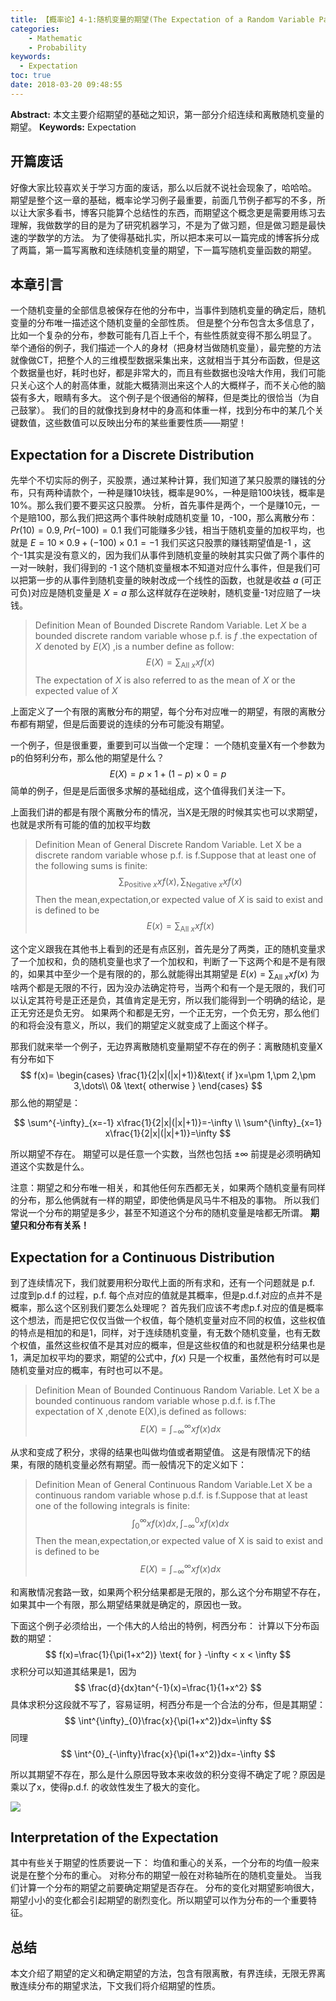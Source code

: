 ```yaml
---
title: 【概率论】4-1:随机变量的期望(The Expectation of a Random Variable Part I)
categories:
    - Mathematic
    - Probability
keywords:
  - Expectation
toc: true
date: 2018-03-20 09:48:55
---
```


**Abstract:** 本文主要介绍期望的基础之知识，第一部分介绍连续和离散随机变量的期望。
**Keywords:** Expectation

<!--more-->
## 开篇废话
好像大家比较喜欢关于学习方面的废话，那么以后就不说社会现象了，哈哈哈。
期望是整个这一章的基础，概率论学习例子最重要，前面几节例子都写的不多，所以让大家多看书，博客只能算个总结性的东西，而期望这个概念更是需要用练习去理解，我做数学的目的是为了研究机器学习，不是为了做习题，但是做习题是最快速的学数学的方法。
为了使得基础扎实，所以把本来可以一篇完成的博客拆分成了两篇，第一篇写离散和连续随机变量的期望，下一篇写随机变量函数的期望。

## 本章引言
一个随机变量的全部信息被保存在他的分布中，当事件到随机变量的确定后，随机变量的分布唯一描述这个随机变量的全部性质。
但是整个分布包含太多信息了，比如一个复杂的分布，参数可能有几百上千个，有些性质就变得不那么明显了。
举个通俗的例子，我们描述一个人的身材（把身材当做随机变量），最完整的方法就像做CT，把整个人的三维模型数据采集出来，这就相当于其分布函数，但是这个数据量也好，耗时也好，都是非常大的，而且有些数据也没啥大作用，我们可能只关心这个人的射高体重，就能大概猜测出来这个人的大概样子，而不关心他的脑袋有多大，眼睛有多大。
这个例子是个很通俗的解释，但是类比的很恰当（为自己鼓掌）。
我们的目的就像找到身材中的身高和体重一样，找到分布中的某几个关键数值，这些数值可以反映出分布的某些重要性质——期望！
## Expectation for a Discrete Distribution
先举个不切实际的例子，买股票，通过某种计算，我们知道了某只股票的赚钱的分布，只有两种请款个，一种是赚10块钱，概率是90%，一种是赔100块钱，概率是10%。那么我们要不要买这只股票。
分析，首先事件是两个，一个是赚10元，一个是赔100，那么我们把这两个事件映射成随机变量 10，-100，那么离散分布：$Pr(10)=0.9,Pr(-100)=0.1$  我们可能赚多少钱，相当于随机变量的加权平均，也就是 $E=10\times 0.9+(-100)\times 0.1 =-1$ 我们买这只股票的赚钱期望值是-1 ，这个-1其实是没有意义的，因为我们从事件到随机变量的映射其实只做了两个事件的一对一映射，我们得到的 -1 这个随机变量根本不知道对应什么事件，但是我们可以把第一步的从事件到随机变量的映射改成一个线性的函数，也就是收益 $a$ (可正可负)对应是随机变量是 $X=a$ 那么这样就存在逆映射，随机变量-1对应赔了一块钱。

> Definition Mean of Bounded Discrete Random Variable. Let $X$ be a bounded discrete random variable whose p.f. is $f$ .the expectation of $X$ denoted by $E(X)$ ,is a number define as follow:
$$
E(X)=\sum_{\text{All }x}xf(x)
$$
The expectation of $X$ is also referred to as the mean of $X$ or the expected value of $X$

上面定义了一个有限的离散分布的期望，每个分布对应唯一的期望，有限的离散分布都有期望，但是后面要说的连续的分布可能没有期望。

一个例子，但是很重要，重要到可以当做一个定理：
一个随机变量X有一个参数为p的伯努利分布，那么他的期望是什么？
$$
E(X)=p\times 1+(1-p)\times 0=p
$$
简单的例子，但是是后面很多求解的基础组成，这个值得我们关注一下。

上面我们讲的都是有限个离散分布的情况，当X是无限的时候其实也可以求期望，也就是求所有可能的值的加权平均数

>Definition Mean of General Discrete Random Variable. Let X be a discrete random variable whose p.f. is f.Suppose that at least one of the following sums is finite:
$$
\sum_{\text{Positive }x}xf(x) , \sum_{\text{Negative }x}xf(x)
$$
Then the mean,expectation,or expected value of $X$ is said to exist and is defined to be
$$
E(x)=\sum_{\text{All } x}xf(x)
$$


这个定义跟我在其他书上看到的还是有点区别，首先是分了两类，正的随机变量求了一个加权和，负的随机变量也求了一个加权和，判断了一下这两个和是不是有限的，如果其中至少一个是有限的的，那么就能得出其期望是 $E(x)=\sum_{\text{All } x}xf(x)$  为啥两个都是无限的不行，因为没办法确定符号，当两个和有一个是无限的，我们可以认定其符号是正还是负，其值肯定是无穷，所以我们能得到一个明确的结论，是正无穷还是负无穷。
如果两个和都是无穷，一个正无穷，一个负无穷，那么他们的和将会没有意义，所以，我们的期望定义就变成了上面这个样子。

那我们就来举一个例子，无边界离散随机变量期望不存在的例子：离散随机变量X有分布如下
$$
f(x)=
\begin{cases}
\frac{1}{2|x|(|x|+1)}&\text{ if }x=\pm 1,\pm 2,\pm 3,\dots\\
0& \text{ otherwise }
\end{cases}
$$
那么他的期望是：

$$
\sum^{-\infty}_{x=-1} x\frac{1}{2|x|(|x|+1)}=-\infty \\
\sum^{\infty}_{x=1} x\frac{1}{2|x|(|x|+1)}=\infty
$$

所以期望不存在。
期望可以是任意一个实数，当然也包括 $\pm \infty$ 前提是必须明确知道这个实数是什么。

注意：期望之和分布唯一相关，和其他任何东西都无关，如果两个随机变量有同样的分布，那么他俩就有一样的期望，即使他俩是风马牛不相及的事物。
所以我们常说一个分布的期望是多少，甚至不知道这个分布的随机变量是啥都无所谓。
**期望只和分布有关系！**

## Expectation for a Continuous Distribution
到了连续情况下，我们就要用积分取代上面的所有求和，还有一个问题就是 p.f. 过度到p.d.f 的过程，p.f. 每个点对应的值就是其概率，但是p.d.f.对应的点并不是概率，那么这个区别我们要怎么处理呢？
首先我们应该不考虑p.f.对应的值是概率这个想法，而是把它仅仅当做一个权值，每个随机变量对应不同的权值，这些权值的特点是相加的和是1，同样，对于连续随机变量，有无数个随机变量，也有无数个权值，虽然这些权值不是其对应的概率，但是这些权值的和也就是积分结果也是1，满足加权平均的要求，期望的公式中，$f(x)$ 只是一个权重，虽然他有时可以是随机变量对应的概率，有时也可以不是。

>Definition Mean of Bounded Continuous Random Variable. Let X be a bounded continuous random variable whose p.d.f. is f.The expectation of X ,denote E(X),is defined as follows:
$$
E(X)=\int^{\infty}_{-\infty}xf(x)dx
$$

从求和变成了积分，求得的结果也叫做均值或者期望值。
这是有限情况下的结果，有限的随机变量必然有期望。而一般情况下的定义如下：

>Definition Mean of General Continuous Random Variable.Let X be a continuous random variable whose p.d.f. is f.Suppose that at least one of the following integrals is finite:
$$
\int^{\infty}_{0}xf(x)dx,\int^{0}_{-\infty}xf(x)dx
$$
Then the mean,expectation,or expected value of X is said to exist and is defined to be
$$
E(X)=\int^{\infty}_{-\infty}xf(x)dx
$$

和离散情况套路一致，如果两个积分结果都是无限的，那么这个分布期望不存在，如果其中一个有限，那么期望结果就是确定的，原因也一致。

下面这个例子必须给出，一个伟大的人给出的特例，柯西分布：
计算以下分布函数的期望：
$$
f(x)=\frac{1}{\pi(1+x^2)} \text{ for } -\infty < x < \infty
$$
求积分可以知道其结果是1，因为
$$
\frac{d}{dx}tan^{-1}(x)=\frac{1}{1+x^2}
$$
具体求积分这段就不写了，容易证明，柯西分布是一个合法的分布，但是其期望：
$$
\int^{\infty}_{0}\frac{x}{\pi(1+x^2)}dx=\infty
$$
同理
$$
\int^{0}_{-\infty}\frac{x}{\pi(1+x^2)}dx=-\infty
$$

所以其期望不存在，那么是什么原因导致本来收敛的积分变得不确定了呢？原因是乘以了x，使得p.d.f. 的收敛性发生了极大的变化。

![](https://tony4ai-1251394096.cos.ap-hongkong.myqcloud.com/blog_images/Math-Probability-4-1-The-Expectation-of-a-Random-Variable-P1/cauchy.png)

## Interpretation of the Expectation

其中有些关于期望的性质要说一下：
均值和重心的关系，一个分布的均值一般来说是在整个分布的重心。
对称分布的期望一般在对称轴所在的随机变量处。
当我们计算一个分布的期望之前要确定期望是否存在。
分布的变化对期望影响很大，期望小小的变化都会引起期望的剧烈变化。所以期望可以作为分布的一个重要特征。
## 总结
本文介绍了期望的定义和确定期望的方法，包含有限离散，有界连续，无限无界离散连续分布的期望求法，下文我们将介绍期望的性质。
